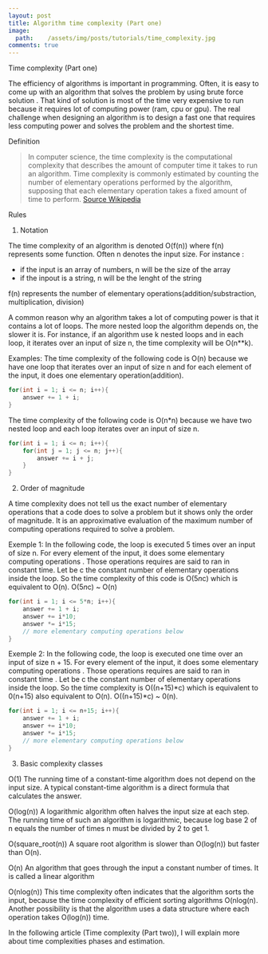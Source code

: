 ```yaml
---
layout: post
title: Algorithm time complexity (Part one)
image:
  path:    /assets/img/posts/tutorials/time_complexity.jpg
comments: true
---
```


Time complexity (Part one)

The efficiency of algorithms is important in programming. Often, it is easy to come up with an algorithm that solves the problem by using brute force solution . That kind of solution is most of the time very expensive to run because it requires lot of computing power (ram, cpu or gpu). The real challenge when designing an algorithm is to design a fast one that requires less computing power and solves the problem and the shortest time.



Definition

> In computer science, the time complexity is the computational complexity that describes the amount of computer time it takes to run an algorithm. Time complexity is commonly estimated by counting the number of elementary operations performed by the algorithm, supposing that each elementary operation takes a fixed amount of time to perform. [Source Wikipedia](https://en.wikipedia.org/wiki/Time_complexity)

Rules

1) Notation

The time complexity of an algorithm is denoted O(f(n)) where f(n) represents some function. 
Often n denotes the input size. For instance :
- if the input is an array of numbers, n will be the size of the array
- if the inpout is a string, n will be the lenght of the string

f(n) represents the number of elementary operations(addition/substraction, multiplication, division)

A common reason why an algorithm takes a lot of computing power is that it contains a lot of loops. The more nested loop the algorithm depends on, the slower it is.
For instance, if an algorithm use k nested loops and in each loop, it iterates over an input of size n, the time complexity will be O(n**k).

Examples:
The time complexity of the following code is O(n) because we have one loop that iterates over an input of size n and for each element of the input, it does one elementary operation(addition).
~~~c++
for(int i = 1; i <= n; i++){
    answer += 1 + i;
}
~~~
The time complexity of the following code is O(n*n) because we have two nested loop and each loop iterates over an input of size n.
~~~c++
for(int i = 1; i <= n; i++){
    for(int j = 1; j <= n; j++){
        answer += i + j;
    }
}
~~~

2) Order of magnitude

A time complexity does not tell us the exact number of elementary operations that a code does to solve a problem but it shows only the order of magnitude. It is an approximative evaluation of the maximum number of computing operations required to solve a problem. 

Exemple 1:  In the following code, the loop is executed 5 times over an input of size n. For every element of the input, it does some elementary computing operations . Those operations requires are said to ran in constant time. Let be c the constant number of elementary operations inside the loop. So the time complexity of this code is O(5*n*c) which is equivalent to O(n). O(5*n*c) ~ O(n)
~~~c++
for(int i = 1; i <= 5*n; i++){
    answer += 1 + i;
    answer += i*10;
    answer *= i*15;
    // more elementary computing operations below
}
~~~

Exemple 2:  In the following code, the loop is executed one time over an input of size n + 15. For every element of the input, it does some elementary computing operations . Those operations requires are said to ran in constant time . Let be c the constant number of elementary operations inside the loop. So the time complexity is O((n+15)*c) which is equivalent to 0(n+15) also equivalent to O(n). O((n+15)*c) ~ 0(n).
~~~c++
for(int i = 1; i <= n+15; i++){
    answer += 1 + i;
    answer += i*10;
    answer *= i*15;
    // more elementary computing operations below
}
~~~

3. Basic complexity classes

O(1) The running time of a constant-time algorithm does not depend on the
input size. A typical constant-time algorithm is a direct formula that
calculates the answer.

O(log(n)) A logarithmic algorithm often halves the input size at each step. The
running time of such an algorithm is logarithmic, because log base 2 of n equals the
number of times n must be divided by 2 to get 1.

O(square_root(n)) A square root algorithm is slower than O(log(n)) but faster than O(n).

O(n) An algorithm that goes through the input a constant number of times. It is called a linear algorithm

O(nlog(n)) This time complexity often indicates that the algorithm sorts the input,
because the time complexity of efficient sorting algorithms O(nlog(n). Another possibility is that the algorithm uses a data structure where each operation takes O(log(n)) time.



In the following article (Time complexity (Part two)), I will explain more about time complexities phases and estimation.

